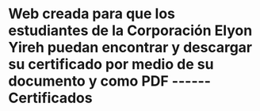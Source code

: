 # Web creada para que los estudiantes de la Corporación Elyon Yireh puedan encontrar y descargar su certificado por medio de su documento y como PDF ------ Certificados
    
